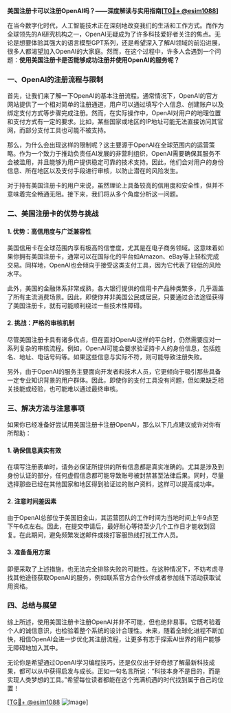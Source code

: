 **美国注册卡可以注册OpenAI吗？——深度解读与实用指南[[TG💪+ @esim1088](https://t.me/s/esim1088)]**

在当今数字化时代，人工智能技术正在深刻地改变我们的生活和工作方式。而作为全球领先的AI研究机构之一，OpenAI无疑成为了许多科技爱好者关注的焦点。无论是想要体验其强大的语言模型GPT系列，还是希望深入了解AI领域的前沿进展，很多人都渴望加入OpenAI的大家庭。然而，在这个过程中，许多人会遇到一个问题：**使用美国注册卡是否能够成功注册并使用OpenAI的服务呢？**

### 一、OpenAI的注册流程与限制

首先，让我们来了解一下OpenAI的基本注册流程。通常情况下，OpenAI的官方网站提供了一个相对简单的注册通道，用户可以通过填写个人信息、创建账户以及绑定支付方式等步骤完成注册。然而，在实际操作中，OpenAI对用户的地理位置和支付方式有一定的要求。比如，某些国家或地区的IP地址可能无法直接访问其官网，而部分支付工具也可能不被支持。

那么，为什么会出现这样的限制呢？这主要源于OpenAI在全球范围内的运营策略。作为一个致力于推动负责任AI发展的非营利组织，OpenAI需要确保其服务不会被滥用，并且能够为用户提供稳定可靠的技术支持。因此，他们会对用户的身份信息、所在地区以及支付手段进行审核，以防止潜在的风险发生。

对于持有美国注册卡的用户来说，虽然理论上具备较高的信用度和安全性，但并不意味着完全畅通无阻。接下来，我们将从多个角度分析这一问题。

### 二、美国注册卡的优势与挑战

#### 1. 优势：高信用度与广泛兼容性
美国信用卡在全球范围内享有极高的信誉度，尤其是在电子商务领域。这意味着如果你拥有美国注册卡，通常可以在国际化的平台如Amazon、eBay等上轻松完成交易。同样地，OpenAI也会倾向于接受这类支付工具，因为它代表了较低的风险水平。

此外，美国的金融体系非常成熟，各大银行提供的信用卡产品种类繁多，几乎涵盖了所有主流消费场景。因此，即使你并非美国公民或居民，只要通过合法途径获得了美国注册卡，就有可能顺利绕过一些技术性障碍。

#### 2. 挑战：严格的审核机制
尽管美国注册卡具有诸多优点，但在面对OpenAI这样的平台时，仍然需要应对一系列复杂的审核流程。例如，OpenAI可能会要求验证持卡人的身份信息，包括姓名、地址、电话号码等。如果这些信息与实际不符，则可能导致注册失败。

另外，由于OpenAI的服务主要面向开发者和技术人员，它更倾向于吸引那些具备一定专业知识背景的用户群体。因此，即使你的支付工具没有问题，但如果缺乏相关技能或经验，也可能难以通过最终审核。

### 三、解决方法与注意事项

如果你已经准备好尝试用美国注册卡注册OpenAI，那么以下几点建议或许对你有所帮助：

#### 1. 确保信息真实有效
在填写注册表单时，请务必保证所提供的所有信息都是真实准确的。尤其是涉及到身份认证的部分，任何虚假信息都可能导致账号被封禁甚至法律后果。同时，尽量选择那些已经在其他国家和地区得到验证过的账户资料，这样可以提高成功率。

#### 2. 注意时间差因素
由于OpenAI总部位于美国旧金山，其运营团队的工作时间为当地时间上午9点至下午6点左右。因此，在提交申请后，最好耐心等待至少几个工作日才能收到回复。在此期间，避免频繁发送邮件或拨打客服热线打扰工作人员。

#### 3. 准备备用方案
即便采取了上述措施，也无法完全排除失败的可能性。在这种情况下，不妨考虑寻找其他途径获取OpenAI的服务，例如联系官方合作伙伴或者参加线下活动获取试用资格。

### 四、总结与展望

综上所述，使用美国注册卡注册OpenAI并非不可能，但也绝非易事。它既考验着个人的诚信意识，也检验着整个系统的设计合理性。未来，随着全球化进程不断加快，相信OpenAI会进一步优化其注册流程，让更多有志于探索AI世界的用户能够无障碍地加入其中。

无论你是希望通过OpenAI学习编程技巧，还是仅仅出于好奇想了解最新科技成果，都可以从中获得启发与成长。正如一句名言所说：“科技本身不是目的，而是实现人类梦想的工具。”希望每位读者都能在这个充满机遇的时代找到属于自己的位置！

[[TG💪+ @esim1088](https://t.me/s/esim1088) ![Image](https://i.postimg.cc/4NQfJmqS/Snipaste-2025-05-13-00-14-12.png)]